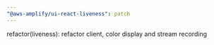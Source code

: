 ```yaml
---
"@aws-amplify/ui-react-liveness": patch
---
```


refactor(liveness): refactor client, color display and stream recording
